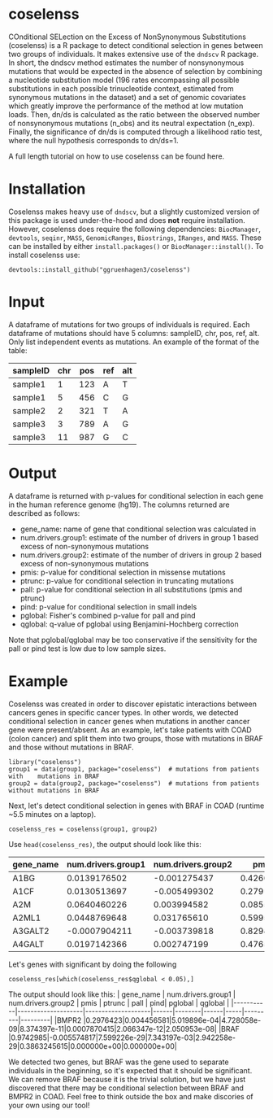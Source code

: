 # coselenss
COnditional SELection on the Excess of NonSynonymous Substitutions (coselenss) is a R package to detect conditional selection in genes between two groups of individuals. It makes extensive use of the ```dndscv``` R package. In short, the dndscv method estimates the number of nonsynonymous mutations that would be expected in the absence of selection by combining a nucleotide substitution model (196 rates encompassing all possible substitutions in each possible trinucleotide context, estimated from synonymous mutations in the dataset) and a set of genomic covariates which greatly improve the performance of the method at low mutation loads. Then, dn/ds is calculated as the ratio between the observed number of nonsynonymous mutations (n_obs) and its neutral expectation (n_exp). Finally, the significance of dn/ds is computed through a likelihood ratio test, where the null hypothesis corresponds to dn/ds=1.

A full length tutorial on how to use coselenss can be found here.

# Installation
Coselenss makes heavy use of ```dndscv```, but a slightly customized version of this package is used under-the-hood and does **not** require installation. However, coselenss does require the following dependencies: ```BiocManager```, ```devtools```, ```seqinr```, ```MASS```, ```GenomicRanges```, ```Biostrings```, ```IRanges```, and ```MASS```. These can be installed by either ```install.packages()``` or ```BiocManager::install()```. To install coselenss use:
```
devtools::install_github("ggruenhagen3/coselenss")
```

# Input
A dataframe of mutations for two groups of individuals is required. Each dataframe of mutations should have 5 columns: sampleID, chr, pos, ref, alt. Only list independent events as mutations. An example of the format of the table:

|sampleID | chr | pos | ref | alt|
|---------|-----|-----|-----|----|
|sample1  | 1   | 123 | A   | T  |
|sample1  | 5   | 456 | C   | G  |
|sample2  | 2   | 321 | T   | A  |
|sample3  | 3   | 789 | A   | G  |
|sample3  | 11  | 987 | G   | C  |

# Output
A dataframe is returned with p-values for conditional selection in each gene in the human reference genome (hg19). The columns returned are described as follows:
* gene_name: name of gene that conditional selection was calculated in
* num.drivers.group1: estimate of the number of drivers in group 1 based excess of non-synonymous mutations
* num.drivers.group2: estimate of the number of drivers in group 2 based excess of non-synonymous mutations
* pmis: p-value for conditional selection in missense mutations
* ptrunc: p-value for conditional selection in truncating mutations
* pall: p-value for conditional selection in all substitutions (pmis and ptrunc)
* pind: p-value for conditional selection in small indels
* pglobal: Fisher's combined p-value for pall and pind
* qglobal: q-value of pglobal using Benjamini-Hochberg correction

Note that pglobal/qglobal may be too conservative if the sensitivity for the pall or pind test is low due to low sample sizes.

# Example
Coselenss was created in order to discover epistatic interactions between cancers genes in specific cancer types. In other words, we detected conditional selection in cancer genes when mutations in another cancer gene were present/absent. As an example, let's take patients with  COAD (colon cancer) and split them into two groups, those with mutations in BRAF and those without mutations in BRAF.

```
library("coselenss")
group1 = data(group1, package="coselenss")  # mutations from patients with    mutations in BRAF
group2 = data(group2, package="coselenss")  # mutations from patients without mutations in BRAF
```

Next, let's detect conditional selection in genes with BRAF in COAD (runtime ~5.5 minutes on a laptop).

```
coselenss_res = coselenss(group1, group2)
```

Use ```head(coselenss_res)```, the output should look like this:

| gene_name | num.drivers.group1 | num.drivers.group2 | pmis | ptrunc | pall | pind| pglobal | qglobal |
|-----------|--------------------|--------------------|------|--------|------|-----|---------|---------|
|A1BG       |0.0139176502 | -0.001275437 |0.4260251|1.0000000|0.7284637|0.4681041|0.7078692|1|
|A1CF       |0.0130513697 |-0.005499302|0.2791135|1.0000000|0.5567157|1.0000000|0.8827844|1|
|A2M        |0.0640460226 |0.003994582|0.0855121|0.8044341|0.2211083|NaN|NaN|NaN|
|A2ML1      |0.0448769648 |0.031765610|0.5995085|0.6697172|0.7954594|0.1085713|0.2978855|1|
|A3GALT2    |-0.0007904211|-0.003739818|0.8294326|1.0000000|0.9770623|1.0000000|0.9997349|1|
|A4GALT     |0.0197142366 |0.002747199|0.4765606|1.0000000|0.7761870|0.1472146|0.3621349|1|

Let's genes with significant by doing the following

```
coselenss_res[which(coselenss_res$qglobal < 0.05),]
```

The output should look like this:
| gene_name | num.drivers.group1 | num.drivers.group2 | pmis | ptrunc | pall | pind| pglobal | qglobal |
|-----------|--------------------|--------------------|------|--------|------|-----|---------|---------|
|BMPR2      |0.2976423|0.004456581|5.019896e-04|4.728058e-09|8.374397e-11|0.0007870415|2.066347e-12|2.050953e-08|
|BRAF       |0.9742985|-0.005574817|7.599226e-29|7.343197e-03|2.942258e-29|0.3863245615|0.000000e+00|0.000000e+00|

We detected two genes, but BRAF was the gene used to separate individuals in the beginning, so it's expected that it should be significant. We can remove BRAF because it is the trivial solution, but we have just discovered that there may be conditional selection between BRAF and BMPR2 in COAD. Feel free to think outside the box and make discories of your own using our tool!
